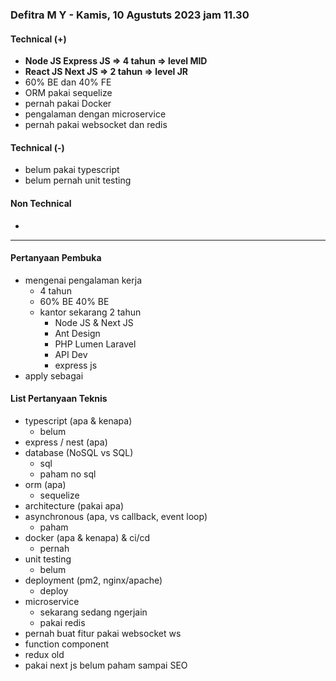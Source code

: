 ### Defitra M Y - Kamis, 10 Agustuts 2023 jam 11.30

#### Technical (+) 

- **Node JS Express JS => 4 tahun => level MID**  
- **React JS Next JS => 2 tahun => level JR**
- 60% BE dan 40% FE
- ORM pakai sequelize
- pernah pakai Docker
- pengalaman dengan microservice
- pernah pakai websocket dan redis

#### Technical (-)  

- belum pakai typescript
- belum pernah unit testing

#### Non Technical  

- 

---

#### Pertanyaan Pembuka

- mengenai pengalaman kerja  
	- 4 tahun
	- 60% BE 40% BE
	- kantor sekarang 2 tahun
		- Node JS & Next JS
		- Ant Design
		- PHP Lumen Laravel
		- API Dev
		- express js
- apply sebagai


#### List Pertanyaan Teknis

- typescript (apa & kenapa)
	- belum
- express / nest (apa)
- database (NoSQL vs SQL)
	- sql
	- paham no sql
- orm (apa)
	- sequelize
- architecture (pakai apa)
- asynchronous (apa, vs callback, event loop)
	- paham
- docker (apa & kenapa) & ci/cd
	- pernah
- unit testing
	- belum
- deployment (pm2, nginx/apache)
	- deploy
- microservice
	- sekarang sedang ngerjain
	- pakai redis
- pernah buat fitur pakai websocket ws
- function component
- redux old
- pakai next js belum paham sampai SEO